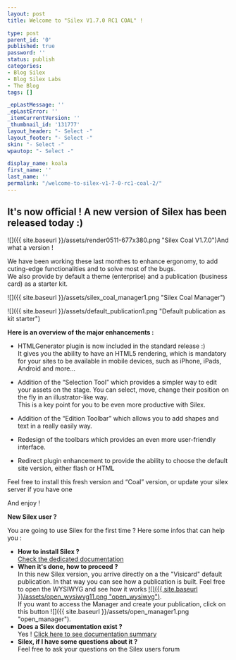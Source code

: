 ```yaml
---
layout: post
title: Welcome to "Silex V1.7.0 RC1 COAL" !

type: post
parent_id: '0'
published: true
password: ''
status: publish
categories:
- Blog Silex
- Blog Silex Labs
- The Blog
tags: []

_epLastMessage: ''
_epLastError: ''
_itemCurrentVersion: ''
_thumbnail_id: '131777'
layout_header: "- Select -"
layout_footer: "- Select -"
skin: "- Select -"
wpautop: "- Select -"

display_name: koala
first_name: ''
last_name: ''
permalink: "/welcome-to-silex-v1-7-0-rc1-coal-2/"
---
```


It's now official ! A new version of Silex has been released today :)
---------------------------------------------------------------------

![]({{ site.baseurl }}/assets/render0511-677x380.png "Silex Coal V1.7.0")And what a version !

We have been working these last monthes to enhance ergonomy, to add cuting-edge functionalities and to solve most of the bugs.  
We also provide by default a theme (enterprise) and a publication (business card) as a starter kit.

![]({{ site.baseurl }}/assets/silex_coal_manager1.png "Silex Coal Manager")

![]({{ site.baseurl }}/assets/default_publication1.png "Default publication as kit starter")

**Here is an overview of the major enhancements :**

*   HTMLGenerator plugin is now included in the standard release :)  
    It gives you the ability to have an HTML5 rendering, which is mandatory for your sites to be available in mobile devices, such as iPhone, iPads, Android and more…

*   Addition of the “Selection Tool” which provides a simpler way to edit your assets on the stage. You can select, move, change their position on the fly in an illustrator-like way.  
    This is a key point for you to be even more productive with Silex.

*   Addition of the “Edition Toolbar” which allows you to add shapes and text in a really easily way.

*   Redesign of the toolbars which provides an even more user-friendly interface.

*   Redirect plugin enhancement to provide the ability to choose the default site version, either flash or HTML

Feel free to install this fresh version and “Coal” version, or update your silex server if you have one


And enjoy !

**New Silex user ?**

You are going to use Silex for the first time ? Here some infos that can help you
: 
*   **How to install Silex ?**  
    [Check the dedicated documentation](https://www.silexlabs.org/silex/docs-silex/user-guide-silex/installation-2/)
*   **When it's done, how to proceed ?**  
    In this new Silex version, you arrive directly on a the "Visicard" default publication. In that way you can see how a publication is built. Feel free to open the WYSIWYG and see how it works [![]({{ site.baseurl }}/assets/open_wysiwyg11.png "open_wysiwyg")](https://www.silexlabs.org/131755/the-blog/welcome-to-silex-v1-7-0-rc1-coal/attachment/open_wysiwyg-2/).  
    If you want to access the Manager and create your publication, click on this button ![]({{ site.baseurl }}/assets/open_manager1.png "open_manager").
*   **Does a Silex documentation exist ?**  
    Yes ! [Click here to see documentation summary](https://www.silexlabs.org/silex/docs-silex/user-guide-silex/)
*   **Silex, if I have some questions about it ?**  
    Feel free to ask your questions on the Silex users forum
